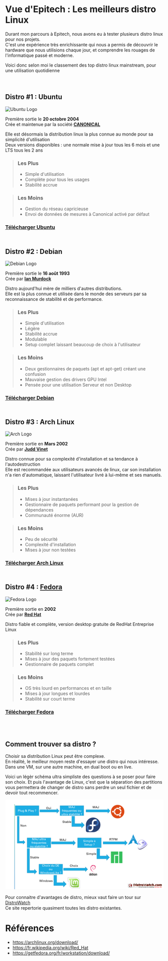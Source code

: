 # Vue d'Epitech : Les meilleurs distro Linux

Durant mon parcours à Epitech, nous avons eu à tester plusieurs distro linux pour nos projets.<br>
C'est une expérience très enrichissante qui nous a permis de découvrir le hardware que nous utilisions chaque jour, et comprendre les rouages de l'informatique passé et moderne.

Voici donc selon moi le classement des top distro linux mainstream, pour une utilisation quotidienne
<br><br><br>


## Distro #1 : Ubuntu

![Ubuntu Logo](https://logos-world.net/wp-content/uploads/2020/11/Ubuntu-Logo.png "Ubuntu Logo")

Première sortie le **20 octobre 2004**<br>
Crée et maintenue par la société [**CANONICAL**](https://canonical.com/)

Elle est désormais la distribution linux la plus connue au monde pour sa simplicité d'utilisation
<br>Deux versions disponibles : une normale mise à jour tous les 6 mois et une LTS tous les 2 ans

> ### Les Plus
> - Simple d'utilisation
> - Complète pour tous les usages
> - Stabilité accrue


> ### Les Moins
> - Gestion du réseau capricieuse
> - Envoi de données de mesures à Canonical activé par défaut

### [Télécharger Ubuntu](https://ubuntu.com/download/desktop)

## <br>Distro #2 : Debian

![Debian Logo](https://www.recia.fr/wp-content/uploads/2015/06/debian-logo-horizontal.gif "Debian Logo")

Première sortie le **16 août 1993**<br>
Crée par [**Ian Murdock**](https://fr.wikipedia.org/wiki/Ian_Murdock)

Distro aujourd'hui mère de milliers d'autres distributions.<br>
Elle est la plus connue et utilisée dans le monde des serveurs par sa reconnaissance de stabilité et de performance.

> ### Les Plus
> - Simple d'utilisation
> - Légère
> - Stabilité accrue
> - Modulable
> - Setup complet laissant beaucoup de choix à l'utilisateur

> ### Les Moins
> - Deux gestionnaires de paquets (apt et apt-get) créant une confusion
> - Mauvaise gestion des drivers GPU Intel
> - Pensée pour une utilisation Serveur et non Desktop

### [Télécharger Debian](https://www.debian.org/CD/http-ftp/)


## <br>Distro #3 : Arch Linux

![Arch Logo](https://upload.wikimedia.org/wikipedia/commons/7/74/Arch_Linux_logo.svg "Arch Logo")

Première sortie en **Mars 2002**<br>
Crée par [**Judd Vinet**](https://fr.wikipedia.org/wiki/Judd_Vinet)

Distro connue pour sa complexité d'installation et sa tendance à l'autodestruction
<br>Elle est recommandée aux utilisateurs avancés de linux, car son installation n'a rien d'automatique, laissant l'utilisateur livré à lui-même et ses manuels.

> ### Les Plus
> - Mises à jour instantanées
> - Gestionnaire de paquets performant pour la gestion de dépendances
> - Communauté énorme (AUR)

> ### Les Moins
> - Peu de sécurité
> - Complexité d'installation
> - Mises à jour non testées

### [Télécharger Arch Linux][1]


## <br>Distro #4 : [Fedora][3]

![Fedora Logo](https://upload.wikimedia.org/wikipedia/commons/8/8f/Fedora_logo_%282021%29.svg?uselang=fr "Fedora Logo")

Première sortie en **2002**<br>
Crée par [**Red Hat**][2]

Distro fiable et complète, version desktop gratuite de RedHat Entreprise Linux

> ### Les Plus
> - Stabilité sur long terme
> - Mises à jour des paquets fortement testées
> - Gestionnaire de paquets complet

> ### Les Moins
> - OS très lourd en performances et en taille
> - Mises à jour longues et lourdes
> - Stabilité sur court terme

### [Télécharger Fedora][3]

<br><br>

## Comment trouver sa distro ?

Choisir sa distribution Linux peut être complexe.<br>
En réalité, le meilleur moyen reste d'essayer une distro qui nous intéresse. Dans une VM, sur une autre machine, en dual boot ou en live.

Voici un légèr schéma ultra simpliste des questions à se poser pour faire son choix.
Et puis l'avantage de Linux, c'est que la séparation des partitions vous permettera de changer de distro sans perdre un seul fichier et de devoir tout recommencer.

![Schema de choix de distro](schema.png "Schéma de choix de distro")

Pour connaitre d'avantages de distro, mieux vaut faire un tour sur [DistroWatch](https://distrowatch.com)
<br>Ce site repertorie quasiment toutes les distro existantes.

# Références
- https://archlinux.org/download/
- https://fr.wikipedia.org/wiki/Red_Hat
- https://getfedora.org/fr/workstation/download/

[1]: https://archlinux.org/download/
[2]: https://fr.wikipedia.org/wiki/Red_Hat
[3]: https://getfedora.org/fr/workstation/download/